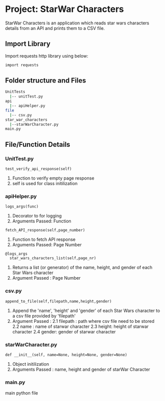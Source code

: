# Project: StarWar Characters

StarWar Characters is an application which reads star wars characters details from an API and prints them to a CSV file.

## Import Library
Import requests http library using below:

```bash
import requests
```
## Folder structure and Files
```bash
UnitTests
  |-- unitTest.py
api
  |-- apiHelper.py
file
  |-- csv.py
star_war_characters
  |--starWarCharacter.py
main.py

```
## File/Function Details
### UnitTest.py
```
test_verify_api_response(self)
```
1. Function to verify empty page response
2. self is used for class initilization

### apiHelper.py
```
logs_args(func)
```
1. Decorator to for logging
2. Arguments Passed: Function
```
fetch_API_response(self,page_number)
```
1. Function to fetch API response
2. Arguments Passed: Page Number
```
@logs_args
  star_wars_characters_list(self,page_nr)
```
1. Returns a list (or generator) of the name, height, and gender of each Star Wars character
2. Argument Passed : Page Number

### csv.py
```
append_to_file(self,filepath,name,height,gender)
```
1. Append the 'name', 'height' and 'gender' of each Star Wars character to a csv file provided by 'filepath'
2. Argument Passed : 
   2.1 filepath : path where csv file need to be stored
   2.2 name : name of starwar character
   2.3 height: height of starwar character
  2.4 gender: gender of starwar character

### starWarCharacter.py
```
def __init__(self, name=None, height=None, gender=None)
```
1. Object initilization
2. Arguments Passed : name, height and gender of starWar Character

### main.py
main python file 

